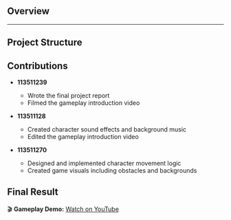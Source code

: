 ## Overview

---

## Project Structure

## Contributions

- **113511239**  
  - Wrote the final project report  
  - Filmed the gameplay introduction video

- **113511128**  
  - Created character sound effects and background music  
  - Edited the gameplay introduction video

- **113511270**  
  - Designed and implemented character movement logic  
  - Created game visuals including obstacles and backgrounds

## Final Result

🎬 **Gameplay Demo:** [Watch on YouTube](https://youtu.be/zS32HuutKGs)
